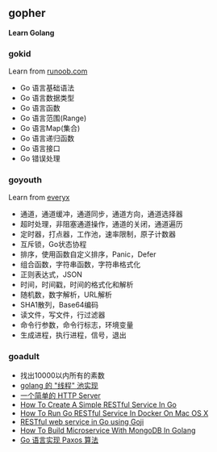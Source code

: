 ## gopher

**Learn Golang**

### gokid

Learn from [runoob.com](http://www.runoob.com/go/go-tutorial.html)

* Go 语言基础语法
* Go 语言数据类型
* Go 语言函数
* Go 语言范围(Range)
* Go 语言Map(集合)
* Go 语言递归函数
* Go 语言接口
* Go 错误处理

### goyouth

Learn from [everyx](https://github.com/everyx/gobyexample)

* 通道，通道缓冲，通道同步，通道方向，通道选择器  
* 超时处理，非阻塞通道操作，通道的关闭，通道遍历  
* 定时器，打点器，工作池，速率限制，原子计数器  
* 互斥锁，Go状态协程  
* 排序，使用函数自定义排序，Panic，Defer  
* 组合函数，字符串函数，字符串格式化  
* 正则表达式，JSON  
* 时间，时间戳，时间的格式化和解析  
* 随机数，数字解析，URL解析
* SHA1散列，Base64编码
* 读文件，写文件，行过滤器
* 命令行参数，命令行标志，环境变量
* 生成进程，执行进程，信号，退出

### goadult

* 找出10000以内所有的素数
* [golang 的 "线程" 池实现](http://marcio.io/2015/07/handling-1-million-requests-per-minute-with-golang/)
* [一个简单的 HTTP Server](https://medium.freecodecamp.com/how-i-built-a-web-server-using-go-and-on-chromeos-3b83e4c2da5f)
* [How To Create A Simple RESTful Service In Go](http://goinbigdata.com/how-to-create-a-simple-restful-service-in-go/)
* [How To Run Go RESTful Service In Docker On Mac OS X](http://goinbigdata.com/how-to-run-go-restful-service-in-docker-on-mac-os-x/)
* [RESTful web service in Go using Goji](http://goinbigdata.com/restful-web-service-in-go-using-goji/)
* [How To Build Microservice With MongoDB In Golang](http://goinbigdata.com/how-to-build-microservice-with-mongodb-in-golang/)
* [Go 语言实现 Paxos 算法](http://happyer.github.io/2017/03/15/2017-03-15-paxos/)

